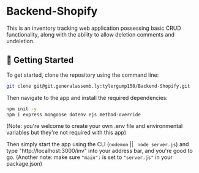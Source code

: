 # Backend-Shopify

This is an inventory tracking web application possessing basic CRUD functionality, along with the ability to allow deletion comments and undeletion.

## 🔧 Getting Started

To get started, clone the repository using the command line:

```bash
git clone git@git.generalassemb.ly:tylergump150/Backend-Shopify.git
```


Then navigate to the app and install the required dependencies:
```bash
npm init -y
npm i express mongoose dotenv ejs method-override
```
(Note: you're welcome to create your own .env file and environmental variables but they're not required with this app)


Then simply start the app using the CLI (```nodemon``` || ``` node server.js```) and type "http://localhost:3000/inv" into your address bar, and you're good to go.
(Another note: make sure ```"main":``` is set to ```"server.js"``` in your package.json)
